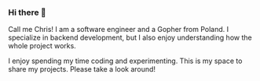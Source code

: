 ### Hi there 👋

Call me Chris! I am a software engineer and a Gopher from Poland. I specialize in backend development, but I also enjoy understanding how the whole project works. 

I enjoy spending my time coding and experimenting. This is my space to share my projects. Please take a look around!

